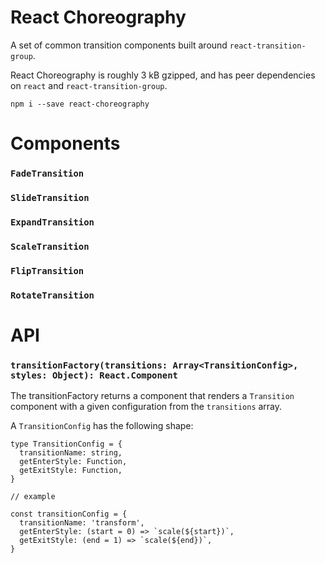 # React Choreography

A set of common transition components built around `react-transition-group`.

React Choreography is roughly 3 kB gzipped, and has peer dependencies on `react` and `react-transition-group`.

`npm i --save react-choreography`

# Components
### `FadeTransition`
### `SlideTransition`
### `ExpandTransition`
### `ScaleTransition`
### `FlipTransition`
### `RotateTransition`

# API
### `transitionFactory(transitions: Array<TransitionConfig>, styles: Object): React.Component`
The transitionFactory returns a component that renders a `Transition` component with a given configuration from the `transitions` array.

A `TransitionConfig` has the following shape:
```
type TransitionConfig = {
  transitionName: string,
  getEnterStyle: Function,
  getExitStyle: Function,
}

// example

const transitionConfig = {
  transitionName: 'transform',
  getEnterStyle: (start = 0) => `scale(${start})`,
  getExitStyle: (end = 1) => `scale(${end})`,
}
```
